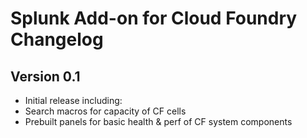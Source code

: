 # Splunk Add-on for Cloud Foundry Changelog

## Version 0.1

* Initial release including:
 * Search macros for capacity of CF cells
 * Prebuilt panels for basic health & perf of CF system components
